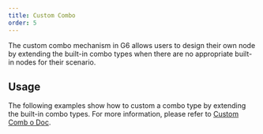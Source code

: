 ```yaml
---
title: Custom Combo
order: 5
---
```


The custom combo mechanism in G6 allows users to design their own node by extending the built-in combo types when there are no appropriate built-in nodes for their scenario.

## Usage

The following examples show how to custom a combo type by extending the built-in combo types. For more information, please refer to [Custom Comb o Doc](/en/docs/manual/advanced/custom-combo).
